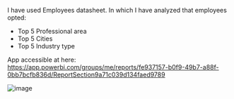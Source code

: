 I have used Employees datasheet. In which I have analyzed that employees opted:
 - Top 5 Professional area
 - Top 5 Cities
 - Top 5 Industry type
 
 
 App accessible at here:
https://app.powerbi.com/groups/me/reports/fe937157-b0f9-49b7-a88f-0bb7bcfb836d/ReportSection9a71c039d134faed9789


![image](https://user-images.githubusercontent.com/53620609/197832359-c23614c8-ba2c-412d-a518-98620c53b724.png)
